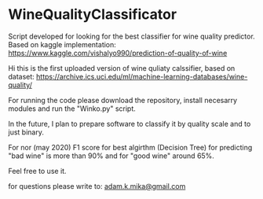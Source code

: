 # WineQualityClassificator
Script developed for looking for the best classifier for wine quality predictor. Based on kaggle implementation: https://www.kaggle.com/vishalyo990/prediction-of-quality-of-wine

Hi this is the first uploaded version of wine quliaty calssifier, based on dataset: https://archive.ics.uci.edu/ml/machine-learning-databases/wine-quality/

For running the code please download the repository, install necesarry modules and run the "Winko.py" script.

In the future, I plan to prepare software to classify it by quality scale and to just binary. 

For nor (may 2020) F1 score for best algirthm (Decision Tree) for predicting "bad wine" is more than 90% and for "good wine" around 65%.

Feel free to use it.

for questions please write to: adam.k.mika@gmail.com
